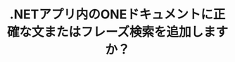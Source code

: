 ---
############################# Static ############################
layout: "auto-gen-gist"
draft: false
path: "ja/search/net/phrase /one/"
otherformats: PDF DOC DOT DOCX DOCM DOTX DOTM TXT ODT OTT RTF XLS XLT XLSX XLSM XLSB XLTX XLTM XLA XLAM ODS OTS CSV TSV XML PPT PPS POT PPTX PPTM POTX POTM PPSX PPSM ODP PST OST EML EMLX ZIP XHTML MHTML MD CHM EPUB  FB2 

############################# Head ############################
head_title: ".NETアプリの ONEドキュメントにフレーズ検索を追加するにはどうすればよいですか？"
head_description: "GroupDocs.Search .NET APIを使用すると、ソフトウェアの専門家はフレーズ検索を追加して、.NETAPIを介してONEドキュメント内の正確なフレーズまたは提供された単語のシーケンスを見つけることができます。"

############################# Header ############################
title: ".NETアプリ内のONEドキュメントに正確な文またはフレーズ検索を追加しますか？"
description: "GroupDocs.Search .NET APIを使用すると、プログラマーは、.NET Apps内のフレーズ検索または正確な文検索を介して、ONEドキュメントで提供されている単語のシーケンスを見つけることができます。 "

######################### Download Button #######################
button:
    enable: true

############################# About ############################
about:
    enable: true
    title: ".NETアプリで正確な文またはフレーズ検索を使用する方法は？"
    content: |
       正確な文またはフレーズ検索は、ユーザーが特定の順序と消費者によって定義された単語の組み合わせを含む正確な文またはフレーズを持つドキュメント、Web、またはデータベースを検索できるようにする一種の検索です。 これは検索エンジンの用語で非常に一般的な用語であり、ユーザーはインデックス付きドキュメントのテキスト内の指定された単語のシーケンスでドキュメントを検索できます。 GroupDocs.Search for .NETは、非常に便利な高性能ドキュメントおよびテキスト検索APIであり、PDF、HTML、Outlook電子メール、Microsoft Office Word、 Excelワークシート、PowerPointプレゼンテーション、Outlook MSG、PSTなど。 テキストやオブジェクト形式でのクエリの検索、フレーズ検索でのワイルドカードの使用など、フレーズ検索に関連するいくつかの機能のサポートが含まれています。

############################# content ############################
steps:
    enable: true
    block:
    - title_left: ".NETを介してONEドキュメントでフレーズ検索を実行する方法"
      content_left: |
       GroupDocs.Search .NET APIを使用すると、ソフトウェア開発者は独自のC＃.NETアプリケーション内にフレーズ検索機能を追加できます。 次の.NETコード例は、わずか数行のコードでテキストとオブジェクトのフレーズ検索を実行する方法を示しています。

      title_right: "ONEドキュメントでの正確なフレーズ検索"
      content_right: |
         * まず、インデックスフォルダとドキュメントフォルダへのパスを指定する必要があります。
         * [Index](https://apireference.groupdocs.com/search/net/groupdocs.search/index/constructors/2) クラスのインスタンスを呼び出して、指定したフォルダーにインデックスを作成します
         * [検索](https://apireference.groupdocs.com/search/net/groupdocs.search/index/methods/search) メソッドを呼び出して、指定したフォルダーからドキュメントにインデックスを付ける
         * テキスト形式でフレーズクエリ「フレーズテキスト」を検索します
         * オブジェクト形式で「フレーズテキスト」というフレーズを検索します
         * [CreateWordQuery](https://apireference.groupdocs.com/search/net/groupdocs.search/searchquery/methods/createwordquery) メソッドを呼び出してword1、word2を作成し、サブクエリ3を作成する
         * [CreatePhraseSearchQuery](https://apireference.groupdocs.com/search/net/groupdocs.search/searchquery/methods/createphrasesearchquery)メソッドを呼び出して、サブクエリを組み合わせて新しい検索クエリを作成します
         *検索を開始し、検索結果を表示します
         
        
      gisthash: "a5696884acf504acc319ba97465248cd"
      gistfile: "phrase_search_in_text_queries_dotnet.cs"

    - title_left: ".NETを介したONEドキュメントでのワイルドカードフレーズ検索"
      content_left: |
        GroupDocs.Search for .NETを使用すると、ソフトウェアプログラマーは、C＃.NETアプリケーション内でワイルドカードを使用してフレーズ検索機能を追加できます。 次の.NETコード例は、C＃アプリケーション内のONEドキュメントでワイルドカードフレーズ検索を適用する方法を示しています。

      title_right: "ONEファイルでワイルドカードフレーズ検索を適用する"
      content_right: |
        * まず、インデックスフォルダとドキュメントフォルダへのパスを指定する必要があります。
        * [Index](https://apireference.groupdocs.com/search/net/groupdocs.search/index/constructors/2) クラスのインスタンスを呼び出して、指定したフォルダーにインデックスを作成します
        * [検索](https://apireference.groupdocs.com/search/net/groupdocs.search/index/methods/search) メソッドを呼び出して、指定したフォルダーからドキュメントにインデックスを付ける
        * テキスト形式でフレーズクエリ「フレーズテキスト」を検索します
        * オブジェクト形式で「フレーズテキスト」というフレーズを検索します
        * [CreateWordQuery](https://apireference.groupdocs.com/search/net/groupdocs.search/searchquery/methods/createwordquery) メソッドを呼び出してword1を作成し、サブクエリ3を作成する
        * [CreateWildcardQuery](https://apireference.groupdocs.com/search/net/groupdocs.search.searchquery/createwildcardquery/methods/1) メソッドを呼び出してwildcard2を作成する
        * [CreatePhraseSearchQuery](https://apireference.groupdocs.com/search/net/groupdocs.search/searchquery/methods/createphrasesearchquery) メソッドを呼び出して、サブクエリを組み合わせて新しい検索クエリを作成します
         *検索を開始し、検索結果を表示します
     
      gisthash: "3ff2bf9f8ba902d8d7ebead67a934654"
      gistfile: "use_wildcards_in_phrase_search_dotnet.cs"
      
    - title_left: ".NET を介してフレーズ検索を他のタイプの検索と組み合わせる"
      content_left: |
        GroupDocs.Search .NETを使用すると、ソフトウェアプログラマーは、フレーズ検索を.NETアプリケーション内の他のタイプの検索と組み合わせることができます。 次の.NETコード例は、単語を表すワイルドカードと単語内の文字の両方を適用する方法を示しています。

      title_right: "フレーズ検索を他の検索と組み合わせるための.NETAPI"
      content_right: |
        * まず、インデックスフォルダとドキュメントフォルダへのパスを指定する必要があります。
        * [Index](https://apireference.groupdocs.com/search/net/groupdocs.search/index/constructors/2) クラスのインスタンスを呼び出して、指定されたフォルダーにインデックスを作成します
        * [検索](https://apireference.groupdocs.com/search/net/groupdocs.search/index/methods/search) メソッドを呼び出して、指定したフォルダーからドキュメントにインデックスを付ける
        *テキスト形式でフレーズを検索します
        *オブジェクト形式でフレーズを検索します
        *単語パターンを定義し、文字列を追加します。
        * [CreateWordPatternQuery](https://apireference.groupdocs.com/search/net/groupdocs.search/searchquery/methods/createwordpatternquery) メソッドを呼び出してwordPattern1とword3を作成する
        * [CreateWildcardQuery](https://apireference.groupdocs.com/search/net/groupdocs.search.searchquery/createwildcardquery/methods/1) メソッドを呼び出してwildcard2を作成する
        * [CreatePhraseSearchQuery](https://apireference.groupdocs.com/search/net/groupdocs.search/searchquery/methods/createphrasesearchquery) メソッドを呼び出して、サブクエリを組み合わせて新しい検索クエリを作成します
        *検索を開始し、検索結果を表示します
     
      gisthash: "db5c32ed21237f3e1cd7cdbde0778c29"
      gistfile: "combine_phrase_search_with_others_dotnet.cs"

    - title_left: "システム要求"
      content_left: |
        GroupDocs.Search for .NETは、すべての主要なプラットフォームとオペレーティングシステムでサポートされています。 完全なシステム要件ガイドについては、以下のコードを実行する前に[システム要件](https://docs.groupdocs.com/search/net/system-requirements/) にアクセスしてください。次の前提条件がインストールされていることを確認してください。 システム：
          *オペレーティングシステム：Microsoft Windows、Linux、MacOS
          *開発環境：Visual Studio、Xamarin、MonoDevelopなど
          *フレームワーク：.NETフレームワーク、.NET標準、.NETコア、モノラル
          * [NuGet](https://www.nuget.org/packages/GroupDocs.search/) から最新バージョンのGroupDocs.Search for.NETAPIを入手してください。
        
      title_right: "GroupDocs.Search を使用する理由"
      content_right: |
        * メモリ内およびディスク上での検索インデックスの作成。
        * ファイル、ストリーム、または構造からインデックスを作成する機能。
        * パスワードで保護されたドキュメントのインデックス作成のサポート。
        * 複数のインデックスのマージのサポート。
        * 検索のインデックス作成中にドキュメントをフィルタリングします。
        * 検索中のスペルチェックのサポート。
        * ブレンドされた文字は完全にサポートされています
        * さまざまな種類の検索を1つの検索クエリに結合します。
        * 単純な単語と正規表現の検索がサポートされています
        * 検索クエリでのエイリアス置換を完全にサポートします。

demos:
    enable: true
        

more_formats:
    enable: true


back_to_top:
    enable: true
---